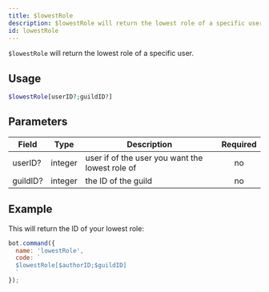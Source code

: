 ```yaml
---
title: $lowestRole 
description: $lowestRole will return the lowest role of a specific user.
id: lowestRole
---
```


`$lowestRole` will return the lowest role of a specific user.

## Usage

```php
$lowestRole[userID?;guildID?]
```

## Parameters 


| Field    | Type    | Description                                     | Required |
| -------- | ------- | ----------------------------------------------- | :------: |
| userID?  | integer | user if of the user you want the lowest role of |    no    |
| guildID? | integer | the ID of the guild                             |    no    |


## Example

This will return the ID of your lowest role:

```javascript
bot.command({
  name: 'lowestRole',
  code: `
  $lowestRole[$authorID;$guildID]
  `
});
```
